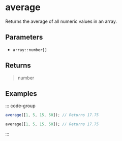# average <Lang dart js />

Returns the average of all numeric values in an array.

## Parameters

- `array::number[]`

## Returns

> number

## Examples

::: code-group

```javascript [JavaScript]
average([1, 5, 15, 50]); // Returns 17.75
```

```dart [Dart]
average([1, 5, 15, 50]); // Returns 17.75
```

:::
